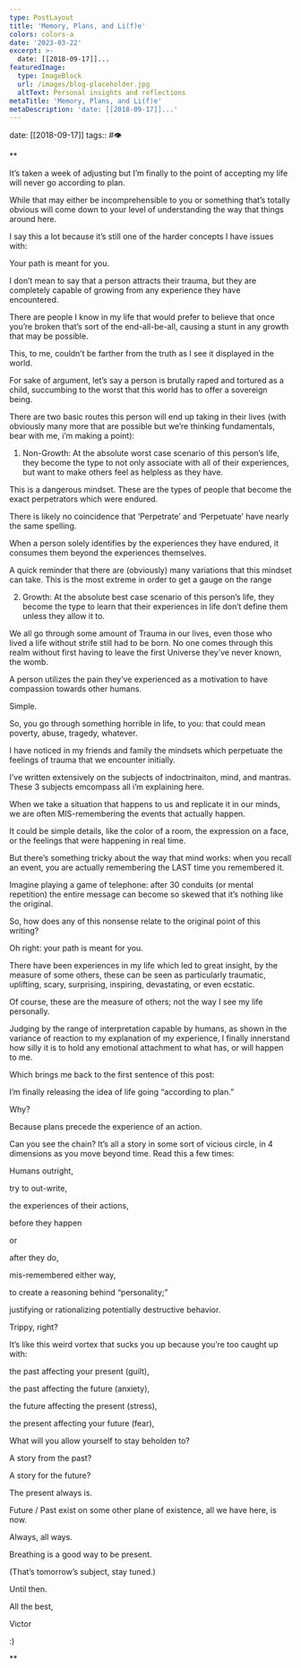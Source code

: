 ```yaml
---
type: PostLayout
title: 'Memory, Plans, and Li(f)e'
colors: colors-a
date: '2023-03-22'
excerpt: >-
  date: [[2018-09-17]]...
featuredImage:
  type: ImageBlock
  url: /images/blog-placeholder.jpg
  altText: Personal insights and reflections
metaTitle: 'Memory, Plans, and Li(f)e'
metaDescription: 'date: [[2018-09-17]]...'
---
```


date: [[2018-09-17]]
tags:: #👁 

**

It’s taken a week of adjusting but I’m finally to the point of accepting my life will never go according to plan.

  

While that may either be incomprehensible to you or something that’s totally obvious will come down to your level of understanding the way that things around here.

  

I say this a lot because it’s still one of the harder concepts I have issues with:

  

Your path is meant for you.

  

I don’t mean to say that a person attracts their trauma, but they are completely capable of growing from any experience they have encountered.

  

There are people I know in my life that would prefer to believe that once you’re broken that’s sort of the end-all-be-all, causing a stunt in any growth that may be possible.

  

This, to me, couldn’t be farther from the truth as I see it displayed in the world.

  

For sake of argument, let’s say a person is brutally raped and tortured as a child, succumbing to the worst that this world has to offer a sovereign being.

  

There are two basic routes this person will end up taking in their lives (with obviously many more that are possible but we’re thinking fundamentals, bear with me, i’m making a point):

  

1.  Non-Growth: At the absolute worst case scenario of this person’s life, they become the type to not only associate with all of their experiences, but want to make others feel as helpless as they have.
    

  

This is a dangerous mindset. These are the types of people that become the exact perpetrators which were endured. 

  

There is likely no coincidence that ‘Perpetrate’ and ‘Perpetuate’ have nearly the same spelling.

  

When a person solely identifies by the experiences they have endured, it consumes them beyond the experiences themselves.

  
  
  

A quick reminder that there are (obviously) many variations that this mindset can take. This is the most extreme in order to get a gauge on the range

  

2.  Growth: At the absolute best case scenario of this person’s life, they become the type to learn that their experiences in life don’t define them unless they allow it to.
    

  

We all go through some amount of Trauma in our lives, even those who lived a life without strife still had to be born. No one comes through this realm without first having to leave the first Universe they’ve never known, the womb.

  

A person utilizes the pain they’ve experienced as a motivation to have compassion towards other humans.

  

Simple.

  

So, you go through something horrible in life, to you: that could mean poverty, abuse, tragedy, whatever. 

  

I have noticed in my friends and family the mindsets which perpetuate the feelings of trauma that we encounter initially.

  

I’ve written extensively on the subjects of indoctrinaiton, mind, and mantras. These 3 subjects emcompass all i’m explaining here.

  

When we take a situation that happens to us and replicate it in our minds, we are often MIS-remembering the events that actually happen.

  

It could be simple details, like the color of a room, the expression on a face, or the feelings that were happening in real time.

  

But there’s something tricky about the way that mind works: when you recall an event, you are actually remembering the LAST time you remembered it.

  

Imagine playing a game of telephone: after 30 conduits (or mental repetition) the entire message can become so skewed that it’s nothing like the original.

  

So, how does any of this nonsense relate to the original point of this writing?

  

Oh right: your path is meant for you.

  

There have been experiences in my life which led to great insight, by the measure of some others, these can be seen as particularly traumatic, uplifting, scary, surprising, inspiring, devastating, or even ecstatic.  
  
Of course, these are the measure of others; not the way I see my life personally.

  

Judging by the range of interpretation capable by humans, as shown in the variance of reaction to my explanation of my experience, I finally innerstand how silly it is to hold any emotional attachment to what has, or will happen to me.

  

Which brings me back to the first sentence of this post:

  

I’m finally releasing the idea of life going “according to plan.”

  

Why?

  

Because plans precede the experience of an action.

  

Can you see the chain? It’s all a story in some sort of vicious circle, in 4 dimensions as you move beyond time. Read this a few times:

  
  
  
  
  
  

Humans outright,

  

try to out-write,

  

the experiences of their actions,

  

before they happen

  

or

  

after they do,

  

mis-remembered either way,

  

to create a reasoning behind “personality;”

  

justifying or rationalizing potentially destructive behavior.  
  
  

Trippy, right?

  

It’s like this weird vortex that sucks you up because you’re too caught up with:

  

the past affecting your present (guilt),  
  
the past affecting the future (anxiety),  
  
the future affecting the present (stress),

  

the present affecting your future (fear),

  

What will you allow yourself to stay beholden to? 

  

A story from the past?

  

A story for the future?

  

The present always is.

  

Future / Past exist on some other plane of existence, all we have here, is now.

  

Always, all ways.

  

Breathing is a good way to be present.

  

(That’s tomorrow’s subject, stay tuned.)

  

Until then.

  

All the best,

  

Victor  
  
:)

**